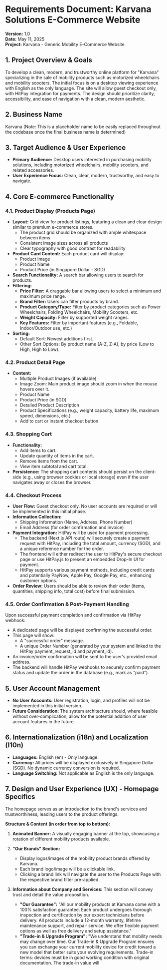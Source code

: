 # Requirements Document: Karvana Solutions E-Commerce Website

**Version:** 1.0  
**Date:** May 11, 2025  
**Project:** Karvana - Generic Mobility E-Commerce Website

## 1. Project Overview & Goals

To develop a clean, modern, and trustworthy online platform for "Karvana" specializing in the sale of mobility products such as motorized wheelchairs and mobility scooters. The initial focus is on a desktop viewing experience with English as the only language. The site will allow guest checkout only, with HitPay integration for payments. The design should prioritize clarity, accessibility, and ease of navigation with a clean, modern aesthetic.

## 2. Business Name

Karvana (Note: This is a placeholder name to be easily replaced throughout the codebase once the final business name is determined)

## 3. Target Audience & User Experience

- **Primary Audience:** Desktop users interested in purchasing mobility solutions, including motorized wheelchairs, mobility scooters, and related accessories.
- **User Experience Focus:** Clean, clear, modern, trustworthy, and easy to navigate.

## 4. Core E-commerce Functionality

### 4.1. Product Display (Products Page)

- **Layout:** Grid view for product listings, featuring a clean and clear design similar to premium e-commerce stores.
  - The product grid should be organized with ample whitespace between items
  - Consistent image sizes across all products
  - Clear typography with good contrast for readability
- **Product Card Content:** Each product card will display:
  - Product Image
  - Product Name
  - Product Price (in Singapore Dollar - SGD)
- **Search Functionality:** A search bar allowing users to search for products.
- **Filtering:**
  - **Price Filter:** A draggable bar allowing users to select a minimum and maximum price range.
  - **Brand Filter:** Users can filter products by brand.
  - **Product Category/Type:** Filter by product categories such as Power Wheelchairs, Folding Wheelchairs, Mobility Scooters, etc.
  - **Weight Capacity:** Filter by supported weight ranges.
  - **Key Features:** Filter by important features (e.g., Foldable, Indoor/Outdoor use, etc.)
- **Sorting:**
  - Default Sort: Newest additions first.
  - Other Sort Options: By product name (A-Z, Z-A), by price (Low to High, High to Low).

### 4.2. Product Detail Page

- **Content:**
  - Multiple Product Images (if available)
  - Image Zoom: Main product image should zoom in when the mouse hovers over it.
  - Product Name
  - Product Price (in SGD)
  - Detailed Product Description
  - Product Specifications (e.g., weight capacity, battery life, maximum speed, dimensions, etc.)
  - Add to cart or instant checkout button

### 4.3. Shopping Cart

- **Functionality:**
  - Add items to cart.
  - Update quantity of items in the cart.
  - Remove items from the cart.
  - View item subtotal and cart total.
- **Persistence:** The shopping cart contents should persist on the client-side (e.g., using browser cookies or local storage) even if the user navigates away or closes the browser.

### 4.4. Checkout Process

- **User Flow:** Guest checkout only. No user accounts are required or will be implemented in this initial phase.
- **Information Collection:**
  - Shipping Information (Name, Address, Phone Number)
  - Email Address (for order confirmation and invoice)
- **Payment Integration:** HitPay will be used for payment processing.
  - The backend (Next.js API route) will securely create a payment request with HitPay, including the total amount, currency (SGD), and a unique reference number for the order.
  - The frontend will either redirect the user to HitPay's secure checkout page or use HitPay.js to present an embedded Drop-In UI for payment.
  - HitPay supports various payment methods, including credit cards and potentially PayNow, Apple Pay, Google Pay, etc., enhancing customer options.
- **Order Review:** Users should be able to review their order (items, quantities, shipping info, total cost) before final submission.

### 4.5. Order Confirmation & Post-Payment Handling

Upon successful payment completion and confirmation via HitPay webhook:
- A dedicated page will be displayed confirming the successful order.
- This page will show:
  - A "successful order" message.
  - A unique Order Number (generated by your system and linked to the HitPay payment_request_id and payment_id).
- An invoice/order confirmation will be sent to the user's provided email address.
- The backend will handle HitPay webhooks to securely confirm payment status and update the order in the database (e.g., mark as "paid").

## 5. User Account Management

- **No User Accounts:** User registration, login, and profiles will not be implemented in this initial version.
- **Future Consideration:** The system architecture should, where feasible without over-complication, allow for the potential addition of user account features in the future.

## 6. Internationalization (i18n) and Localization (l10n)

- **Languages:** English (en) - Only language.
- **Currency:** All prices will be displayed exclusively in Singapore Dollar (SGD). No dynamic currency conversion is required.
- **Language Switching:** Not applicable as English is the only language.

## 7. Design and User Experience (UX) - Homepage Specifics

The homepage serves as an introduction to the brand's services and trustworthiness, leading users to the product offerings.

**Structure & Content (in order from top to bottom):**

1. **Animated Banner:** A visually engaging banner at the top, showcasing a rotation of different mobility products available.

2. **"Our Brands" Section:**
   - Display logos/images of the mobility product brands offered by Karvana.
   - Each brand logo/image will be a clickable link.
   - Clicking a brand link will navigate the user to the Products Page with the respective brand filter pre-applied.

3. **Information about Company and Services:** This section will convey trust and detail the value proposition.
   - **"Our Guarantee":** "All our mobility products at Karvana come with a 100% satisfaction guarantee. Each product undergoes thorough inspection and certification by our expert technicians before delivery. All products include a 12-month warranty, lifetime maintenance support, and repair service. We offer flexible payment options as well as free delivery and setup assistance."
   - **"Trade-in & Upgrade Program":** "We understand that mobility needs may change over time. Our Trade-in & Upgrade Program ensures you can exchange your current mobility device for credit toward a new model that better suits your evolving requirements. Trade-in terms: devices must be in good working condition with original documentation. The trade-in value will
